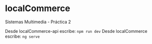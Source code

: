 # localCommerce
 Sistemas Multimedia - Práctica 2

Desde localCommerce-api escribe: `npm run dev`
Desde localCommerce escribe: `ng serve`